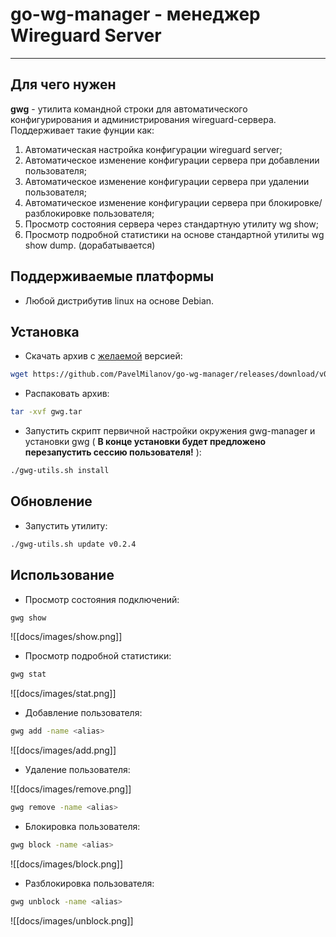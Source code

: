 # go-wg-manager - менеджер Wireguard Server

---

## Для чего нужен

**gwg** - утилита командной строки для автоматического конфигурирования  и администрирования wireguard-сервера.
Поддерживает такие фунции как:

1) Автоматическая настройка конфигурации wireguard server;
2) Автоматическое изменение конфигурации сервера при добавлении пользователя;
3) Автоматическое изменение конфигурации сервера при удалении пользователя;
4) Автоматическое изменение конфигурации сервера при блокировке/разблокировке пользователя;
5) Просмотр состояния сервера через стандартную утилиту wg show;
6) Просмотр подробной статистики на основе стандартной утилиты wg show dump. (дорабатывается)

## Поддерживаемые платформы

- Любой дистрибутив linux на основе Debian.

## Установка

- Скачать архив с [желаемой](https://github.com/PavelMilanov/go-wg-manager/tags) версией:

```bash
wget https://github.com/PavelMilanov/go-wg-manager/releases/download/v0.2.4/gwg.tar
```

- Распаковать архив:

```bash
tar -xvf gwg.tar
```

- Запустить скрипт первичной настройки окружения gwg-manager и установки gwg
   ( **В конце установки будет предложено перезапустить сессию пользоватeля!** ):

```bash
./gwg-utils.sh install
```

## Обновление

- Запустить утилиту:

```bash
./gwg-utils.sh update v0.2.4
```

## Использование

- Просмотр состояния подключений:

```bash
gwg show
```

![[docs/images/show.png]]

- Просмотр подробной статистики:

```bash
gwg stat
```

![[docs/images/stat.png]]

- Добавление пользователя:

```bash
gwg add -name <alias>
```

![[docs/images/add.png]]

- Удаление пользователя:

![[docs/images/remove.png]]

```bash
gwg remove -name <alias>
```

- Блокировка пользователя:

```bash
gwg block -name <alias>
```

![[docs/images/block.png]]

- Разблокировка пользователя:

```bash
gwg unblock -name <alias>
```

![[docs/images/unblock.png]]
